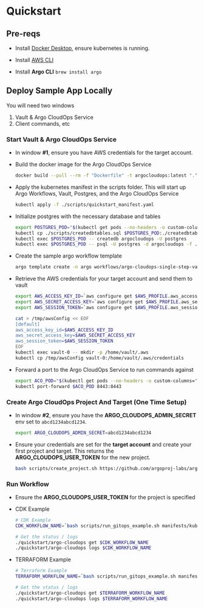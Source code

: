 # Quickstart

## Pre-reqs

* Install [Docker Desktop](https://www.docker.com/products/docker-desktop), ensure kubernetes is running.

* Install [AWS CLI](https://docs.aws.amazon.com/cli/latest/userguide/install-cliv2.html)

* Install **Argo CLI** `brew install argo`

## Deploy Sample App Locally

You will need two windows

1. Vault & Argo CloudOps Service
1. Client commands, etc


### Start Vault & Argo CloudOps Service

* In window **#1**, ensure you have AWS credentials for the target account.

* Build the docker image for the Argo CloudOps Service

    ```sh
    docker build --pull --rm -f "Dockerfile" -t argocloudops:latest "."
    ```

* Apply the kubernetes manifest in the scripts folder. This will start up Argo Workflows, Vault, Postgres, and the Argo CloudOps Service

    ```sh
    kubectl apply -f ./scripts/quickstart_manifest.yaml
    ```

* Initialize postgres with the necessary database and tables

    ```sh
    export POSTGRES_POD="$(kubectl get pods --no-headers -o custom-columns=":metadata.name" | grep postgres)"
    kubectl cp ./scripts/createdbtables.sql $POSTGRES_POD:./createdbtables.sql
    kubectl exec $POSTGRES_POD -- createdb argocloudops -U postgres
    kubectl exec $POSTGRES_POD -- psql -U postgres -d argocloudops -f ./createdbtables.sql
    ```

* Create the sample argo workflow template

    ```sh
    argo template create -n argo workflows/argo-cloudops-single-step-vault-aws.yaml
    ```

* Retrieve the AWS credentials for your target account and send them to vault

    ```sh
    export AWS_ACCESS_KEY_ID=`aws configure get $AWS_PROFILE.aws_access_key_id`
    export AWS_SECRET_ACCESS_KEY=`aws configure get $AWS_PROFILE.aws_secret_access_key`
    export AWS_SESSION_TOKEN=`aws configure get $AWS_PROFILE.aws_session_token`

    cat > /tmp/awsConfig << EOF
    [default]
    aws_access_key_id=$AWS_ACCESS_KEY_ID
    aws_secret_access_key=$AWS_SECRET_ACCESS_KEY
    aws_session_token=$AWS_SESSION_TOKEN
    EOF
    kubectl exec vault-0 -- mkdir -p /home/vault/.aws
    kubectl cp /tmp/awsConfig vault-0:/home/vault/.aws/credentials
    ```

* Forward a port to the Argo CloudOps Service to run commands against

    ```sh
    export ACO_POD="$(kubectl get pods --no-headers -o custom-columns=":metadata.name" | grep argocloudops)"
    kubectl port-forward $ACO_POD 8443:8443
    ```

### Create Argo CloudOps Project And Target (One Time Setup)

* In window **#2**, ensure you have the **ARGO_CLOUDOPS_ADMIN_SECRET**
env set to `abcd1234abcd1234`.

    ```sh
    export ARGO_CLOUDOPS_ADMIN_SECRET=abcd1234abcd1234
    ```

* Ensure your credentials are set for the **target account** and create your first
project and target. This returns the **ARGO_CLOUDOPS_USER_TOKEN** for the new project.

    ```sh
    bash scripts/create_project.sh https://github.com/argoproj-labs/argo-cloudops.git
    ```

### Run Workflow

* Ensure the **ARGO_CLOUDOPS_USER_TOKEN** for the project is specified

* CDK Example

    ```sh
    # CDK Example
    CDK_WORKFLOW_NAME=`bash scripts/run_gitops_example.sh manifests/kube_cdk_manifest.yaml <TODO add SHA>`

    # Get the status / logs
    ./quickstart/argo-cloudops get $CDK_WORKFLOW_NAME
    ./quickstart/argo-cloudops logs $CDK_WORKFLOW_NAME
    ```

* TERRAFORM Example

    ```sh
    # Terraform Example
    TERRAFORM_WORKFLOW_NAME=`bash scripts/run_gitops_example.sh manifests/kube_terraform_manifest.yaml <TODO add SHA>`

    # Get the status / logs
    ./quickstart/argo-cloudops get $TERRAFORM_WORKFLOW_NAME
    ./quickstart/argo-cloudops logs $TERRAFORM_WORKFLOW_NAME
    ```